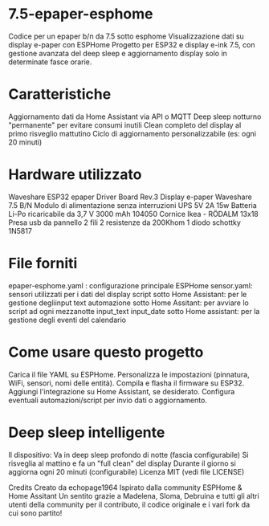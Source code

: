 # 7.5-epaper-esphome
Codice per un epaper b/n da 7.5 sotto esphome
Visualizzazione dati su display e-paper con ESPHome
Progetto per ESP32 e display e-ink 7.5, con gestione avanzata del deep sleep e aggiornamento display solo in determinate fasce orarie.

# Caratteristiche
Aggiornamento dati da Home Assistant via API o MQTT
Deep sleep notturno "permanente" per evitare consumi inutili
Clean completo del display al primo risveglio mattutino
Ciclo di aggiornamento personalizzabile (es: ogni 20 minuti)

# Hardware utilizzato
Waveshare ESP32 epaper Driver Board Rev.3
Display e-paper Waveshare 7.5 B/N
Modulo di alimentazione senza interruzioni UPS 5V 2A 15w
Batteria Li-Po ricaricabile da 3,7 V 3000 mAh 104050
Cornice Ikea - RÖDALM 13x18
Presa usb da pannello 2 fili
2 resistenze da 200Khom
1 diodo schottky 1N5817

# File forniti
epaper-esphome.yaml : configurazione principale ESPHome
sensor.yaml: sensori utilizzati per i dati del display
script sotto Home Assistant: per le gestione degliinput text
automazione sotto Home Assitant: per avviare lo script ad ogni mezzanotte
input_text input_date sotto Home assistant: per la gestione degli eventi del calendario

# Come usare questo progetto
Carica il file YAML su ESPHome.
Personalizza le impostazioni (pinnatura, WiFi, sensori, nomi delle entità).
Compila e flasha il firmware su ESP32.
Aggiungi l'integrazione su Home Assistant, se desiderato.
Configura eventuali automazioni/script per invio dati o aggiornamento.

# Deep sleep intelligente
Il dispositivo:
Va in deep sleep profondo di notte (fascia configurabile)
Si risveglia al mattino e fa un "full clean" del display
Durante il giorno si aggiorna ogni 20 minuti (configurabile)
Licenza
MIT (vedi file LICENSE)

Credits
Creato da echopage1964
Ispirato dalla community ESPHome & Home Assitant Un sentito grazie a Madelena, Sloma, Debruina e tutti gli altri utenti della community per il contributo, il codice originale e i vari fork da cui sono partito!
